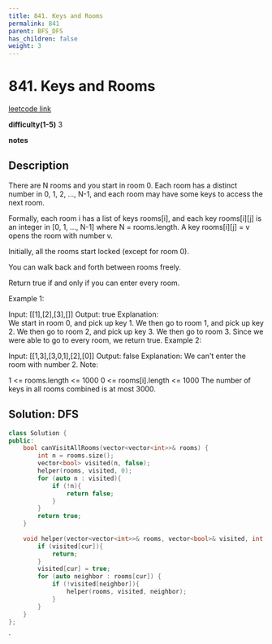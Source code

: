 ```yaml
---
title: 841. Keys and Rooms
permalink: 841
parent: BFS_DFS
has_children: false
weight: 3
---
```

# 841. Keys and Rooms
[leetcode link](https://leetcode.com/problems/keys-and-rooms/)

**difficulty(1-5)** 
3

**notes**   


## Description
There are N rooms and you start in room 0.  Each room has a distinct number in 0, 1, 2, ..., N-1, and each room may have some keys to access the next room. 

Formally, each room i has a list of keys rooms[i], and each key rooms[i][j] is an integer in [0, 1, ..., N-1] where N = rooms.length.  A key rooms[i][j] = v opens the room with number v.

Initially, all the rooms start locked (except for room 0). 

You can walk back and forth between rooms freely.

Return true if and only if you can enter every room.

Example 1:

Input: [[1],[2],[3],[]]
Output: true
Explanation:  
We start in room 0, and pick up key 1.
We then go to room 1, and pick up key 2.
We then go to room 2, and pick up key 3.
We then go to room 3.  Since we were able to go to every room, we return true.
Example 2:

Input: [[1,3],[3,0,1],[2],[0]]
Output: false
Explanation: We can't enter the room with number 2.
Note:

1 <= rooms.length <= 1000
0 <= rooms[i].length <= 1000
The number of keys in all rooms combined is at most 3000.

## Solution: DFS

```c++
class Solution {
public:
    bool canVisitAllRooms(vector<vector<int>>& rooms) {
        int n = rooms.size();
        vector<bool> visited(n, false);
        helper(rooms, visited, 0);
        for (auto n : visited){
            if (!n){
                return false;
            }
        }
        return true;
    }
    
    void helper(vector<vector<int>>& rooms, vector<bool>& visited, int cur){
        if (visited[cur]){
            return;
        }
        visited[cur] = true;
        for (auto neighbor : rooms[cur]) {
            if (!visited[neighbor]){
                helper(rooms, visited, neighbor);
            }
        }
    }
};
```

<!-- 
Default label
{: .label }

Blue label
{: .label .label-blue }

Stable
{: .label .label-green }

New release
{: .label .label-purple }

Coming soon
{: .label .label-yellow }

Deprecated
{: .label .label-red } -->
`